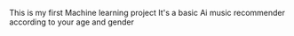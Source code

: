 This is my first Machine learning project
It's a basic Ai music recommender according to your age and gender 
